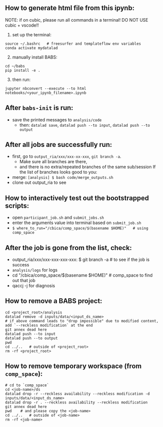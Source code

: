 ## How to generate html file from this ipynb:
NOTE: if on cubic, please run all commands in a terminal! DO NOT USE cubic + vscode!!
1. set up the terminal:
```
source ~/.bashrc   # freesurfer and templateflow env variables
conda activate mydatalad
```
2. manually install BABS:
```
cd ~/babs
pip install -e .
```
3. then run:
```
jupyter nbconvert --execute --to html notebooks/<your_ipynb_filename>.ipynb
```

## After `babs-init` is run:
- save the printed messages to `analysis/code`
    - then: `datalad save`, `datalad push --to input`, `datalad push --to output`

## After all jobs are successfully run:
- first, go to `output_ria/xxx/xxx-xx-xxx`, `git branch -a`.
    - Make sure all branches are there,
    - and there is no extra/repeated branches of the same sub/session
If the list of branches looks good to you:
- merge: `[analysis] $ bash code/merge_outputs.sh`
- clone out output_ria to see

## How to interactively test out the bootstrapped scripts:
- open `participant_job.sh` and `submit_jobs.sh`
- enter the arguments value into terminal based on `submit_job.sh`
- `$ where_to_run="/cbica/comp_space/$(basename $HOME)"   # using comp_space `

## After the job is gone from the list, check:
- output_ria/xxx/xxx-xxx-xxx-xxx: $ git branch -a  # to see if the job is success
- `analysis/logs` for logs
- cd "/cbica/comp_space/$(basename $HOME)"   # comp_space to find out that job
- qaccj -j <jobID> for diagnosis

## How to remove a BABS project:
```
cd <project_root>/analysis
datalad remove -d inputs/data/<input_ds_name>   
# if above command leads to "drop impossible" due to modified content, add `--reckless modification` at the end
git annex dead here
datalad push --to input
datalad push --to output
pwd
cd ../..   # outside of <project_root>
rm -rf <project_root>
```

## How to remove temporary workspace (from `comp_space`):
```
# cd to `comp_space`
cd <job-name>/ds
datalad drop -r --reckless availability --reckless modification -d inputs/data/<input_ds_name>
datalad drop -r . --reckless availability --reckless modification
git annex dead here
pwd    # and please copy the <job-name>
cd ../..   # outside of <job-name>
rm -rf <job-name>
```